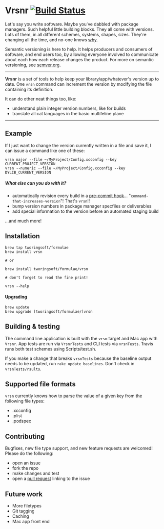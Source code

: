 # Vrsnr [![Build Status](https://travis-ci.org/TwoRingSoft/Vrsnr.svg?branch=master)](https://travis-ci.org/TwoRingSoft/Vrsnr)

Let's say you write software. Maybe you've dabbled with package managers. Such helpful little building blocks. They all come with versions. Lots of them, in all different schemes, systems, shapes, sizes. They're changing all the time, and no-one knows [why](http://sentimentalversioning.org). 

Semantic versioning is here to help. It helps producers and consumers of software, and end users too, by allowing everyone involved to communicate about each how each release changes the product. For more on semantic versioning, see [semver.org](http://semver.org).

---

**Vrsnr** is a set of tools to help keep your library/app/whatever's version up to date. One `vrsn` command can increment the version by modifying the file containing its definition. 

It can do other neat things too, like:

- understand plain integer version numbers, like for builds
- translate all cat languages in the basic multifeline plane

---

## Example

If I just want to change the version currently written in a file and save it, I can issue a command like one of these:

```
vrsn major --file ~/MyProject/Config.xcconfig --key CURRENT_PROJECT_VERSION
vrsn --numeric --file ~/MyProject/Config.xcconfig --key DYLIB_CURRENT_VERSION
```

##### What else can you do with it?

- automatically revision every build in a [pre-commit hook](http://stackoverflow.com/questions/17101473/change-version-file-automatically-on-commit-with-git/17101505#17101505)... "`command-that-increases-version`"! That's `vrsn`!!
- bump version numbers in package manager specfiles or deliverables
- add special information to the version before an automated staging build

...and much more!

## Installation

```
brew tap tworingsoft/formulae
brew install vrsn

# or 

brew install tworingsoft/formulae/vrsn

# don't forget to read the fine print!

vrsn --help
```

#### Upgrading

```
brew update
brew upgrade [tworingsoft/formulae/]vrsn
```

## Building & testing

The command line application is built with the `vrsn` target and Mac app with `Vrsnr`. App tests are run via `VrsnrTests` and CLI tests via `vrsnTests`. Travis runs both test schemes using Scripts/test.sh.

If you make a change that breaks `vrsnTests` because the baseline output needs to be updated, run `rake update_baselines`. Don't check in `vrsnTests/rsults`.

## Supported file formats

`vrsn` currently knows how to parse the value of a given key from the following file types:

- .xcconfig
- .plist
- .podspec

## Contributing

Bugfixes, new file type support, and new feature requests are welcomed! Please do the following:

- open an [issue](https://github.com/TwoRingSoft/Vrsnr/issues/new)
- fork the repo
- make changes and test
- open a [pull request](https://github.com/TwoRingSoft/Vrsnr/compare) linking to the issue

## Future work

- More filetypes
- Git tagging
- Caching
- Mac app front end
